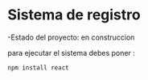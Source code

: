 <H1>Sistema de registro </H1>
-Estado del proyecto: en construccion

para ejecutar el sistema debes poner :

```npm install react```
